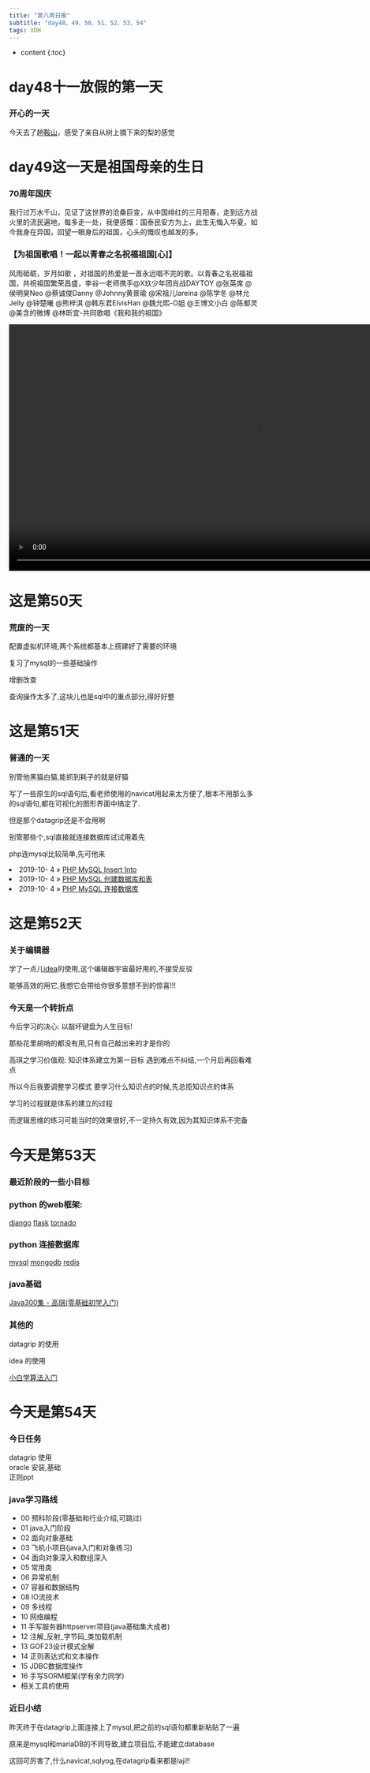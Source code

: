 ```yaml
---  
title: "第八周日报"   
subtitle: "day48、49、50、51、52、53、54"   
tags: XDH    
---  
```



* content
{:toc}





# day48十一放假的第一天  
  
### 开心的一天  
今天去了趟[鞍山](https://baike.baidu.com/item/%E9%9E%8D%E5%B1%B1/131766)，感受了亲自从树上摘下来的梨的感觉


# day49这一天是祖国母亲的生日  
  
### 70周年国庆

我行过万水千山，见证了这世界的沧桑巨变，从中国绯红的三月阳春，走到远方战火里的流民遍地，每多走一处，我便感慨：国泰民安方为上，此生无悔入华夏。如今我身在异国，回望一眼身后的祖国，心头的慨叹也越发的多。

### 【为祖国歌唱！一起以青春之名祝福祖国[心]】

风雨砥砺，岁月如歌 ，对祖国的热爱是一首永远唱不完的歌。以青春之名祝福祖国，共祝祖国繁荣昌盛，李谷一老师携手@X玖少年团肖战DAYTOY @张英席 @侯明昊Neo @蔡诚俊Danny @Johnny黄景瑜 @宋祖儿lareina @陈学冬 @林允Jelly @钟楚曦 @熊梓淇 @韩东君ElvisHan @魏允熙-O姐 @王博文小白 @陈都灵 @美含的微博 @林昕宜-共同歌唱《我和我的祖国》

<video width="1000" controls="controls" autoplay="autoplay">
  <source src="http://wsqncdn.miaopai.com/stream/YNxtzCMOvSZUt7L~j6kS0jepGXqeE3axhSn0gw___32.mp4?ssig=e9bd64af51619ee3343f0059e036e1bb&time_stamp=1570108348933" type="video/mp4">
</video>

# 这是第50天  
  
### 荒废的一天

配置虚拟机环境,两个系统都基本上搭建好了需要的环境

复习了mysql的一些基础操作

增删改查

查询操作太多了,这块儿也是sql中的重点部分,得好好整



# 这是第51天  
  
### 普通的一天

别管他黑猫白猫,能抓到耗子的就是好猫

写了一些原生的sql语句后,看老师使用的navicat用起来太方便了,根本不用那么多的sql语句,都在可视化的图形界面中搞定了.

但是那个datagrip还是不会用啊

别管那些个,sql直接就连接数据库试试用着先

php连mysql比较简单,先可他来

    
<li>
<span>
2019-10- 4
</span>
» 
<a href="/2019/10/php-mysql-insert/">PHP MySQL Insert Into</a>
</li><li>
<span>
2019-10- 4
</span>
» 
<a href="/2019/10/php-mysql-createtables/">PHP MySQL 创建数据库和表</a>
</li>
<li>
<span>
2019-10- 4
</span>
» 
<a href="/2019/10/php-mysql-createdatabase/">PHP MySQL 连接数据库</a>
</li>


# 这是第52天  

### 关于编辑器

学了一点儿[idea](https://victorfengming.github.io/2019/09/26/jetbrains-idea-introduce/)的使用,这个编辑器宇宙最好用的,不接受反驳

能够高效的用它,我想它会带给你很多意想不到的惊喜!!! 
  
### 今天是一个转折点

今后学习的决心:
    以敲坏键盘为人生目标!

那些花里胡哨的都没有用,只有自己敲出来的才是你的

高琪之学习价值观:
    知识体系建立为第一目标
    遇到难点不纠结,一个月后再回看难点

所以今后我要调整学习模式
    要学习什么知识点的时候,先总揽知识点的体系

学习的过程就是体系的建立的过程

而逻辑思维的练习可能当时的效果很好,不一定持久有效,因为其知识体系不完备    


# 今天是第53天  

### 最近阶段的一些小目标

### python 的web框架:
[django](https://www.luffycity.com/free/127) [flask](https://www.bilibili.com/video/av19817183?from=search&seid=9893053276606515167) [tornado](https://www.bilibili.com/video/av14656409?from=search&seid=10417889595501580984)

### python 连接数据库 
[mysql](https://www.w3cschool.cn/mysql/mysql-connection.html) [mongodb](https://www.w3cschool.cn/mongodb/mongodb-connections.html) [redis](https://www.w3cschool.cn/redis/redis-conf.html)

### java基础
[Java300集 - 高琪(零基础初学入门)](https://www.bilibili.com/video/av59814573/?p=2)

### 其他的
datagrip 的使用

idea 的使用

[小白学算法入门](https://www.luffycity.com/free/129)

# 今天是第54天  

### 今日任务
datagrip 使用  
oracle 安装,基础  
正则ppt
### java学习路线

- 00 预科阶段(零基础和行业介绍,可跳过)
- 01 java入门阶段
- 02 面向对象基础
- 03 飞机小项目(java入门和对象练习)
- 04 面向对象深入和数组深入
- 05 常用类
- 06 异常机制
- 07 容器和数据结构
- 08 IO流技术
- 09 多线程
- 10 网络编程
- 11 手写服务器httpserver项目(java基础集大成者)
- 12 注解_反射_字节码_类加载机制
- 13 GOF23设计模式全解
- 14 正则表达式和文本操作
- 15 JDBC数据库操作
- 16 手写SORM框架(学有余力同学)
- 相关工具的使用

### 近日小结

昨天终于在datagrip上面连接上了mysql,把之前的sql语句都重新粘贴了一遍

原来是mysql和mariaDB的不同导致,建立项目后,不能建立database

这回可厉害了,什么navicat,sqlyog,在datagrip看来都是laji!!

